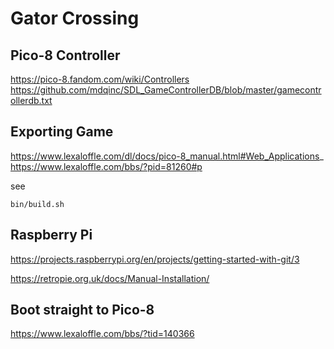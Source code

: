 # Gator Crossing
## Pico-8 Controller
https://pico-8.fandom.com/wiki/Controllers
https://github.com/mdqinc/SDL_GameControllerDB/blob/master/gamecontrollerdb.txt

## Exporting Game 
https://www.lexaloffle.com/dl/docs/pico-8_manual.html#Web_Applications_
https://www.lexaloffle.com/bbs/?pid=81260#p

see 
``` 
bin/build.sh
```

## Raspberry Pi

https://projects.raspberrypi.org/en/projects/getting-started-with-git/3

https://retropie.org.uk/docs/Manual-Installation/
## Boot straight to Pico-8
https://www.lexaloffle.com/bbs/?tid=140366
